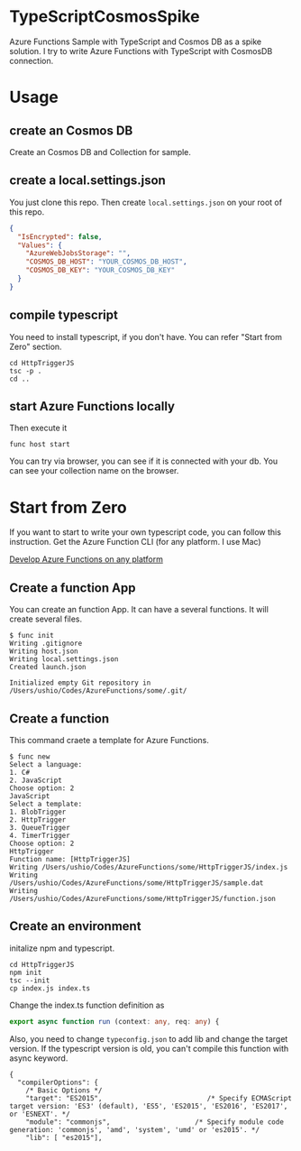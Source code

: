 # TypeScriptCosmosSpike

Azure Functions Sample with TypeScript and Cosmos DB as a spike solution. 
I try to write Azure Functions with TypeScript with CosmosDB connection. 

# Usage

## create an Cosmos DB 

Create an Cosmos DB and Collection for sample.

## create a local.settings.json

You just clone this repo. Then create `local.settings.json` on your root of this repo. 

```json
{
  "IsEncrypted": false,
  "Values": {
    "AzureWebJobsStorage": "",
    "COSMOS_DB_HOST": "YOUR_COSMOS_DB_HOST",
    "COSMOS_DB_KEY": "YOUR_COSMOS_DB_KEY"
  }
}
```
## compile typescript

You need to install typescript, if you don't have. You can refer "Start from Zero" section.

```
cd HttpTriggerJS
tsc -p . 
cd ..
```

## start Azure Functions locally

Then execute it 

```
func host start
```

You can try via browser, you can see if it is connected with your db. You can see your collection name on the browser.

# Start from Zero

If you want to start to write your own typescript code, you can follow this instruction.
Get the Azure Function CLI (for any platform. I use Mac)

[Develop Azure Functions on any platform](https://blogs.msdn.microsoft.com/appserviceteam/2017/09/25/develop-azure-functions-on-any-platform/)

## Create a function App

You can create an function App. It can have a several functions. It will create several files. 

```
$ func init
Writing .gitignore
Writing host.json
Writing local.settings.json
Created launch.json

Initialized empty Git repository in /Users/ushio/Codes/AzureFunctions/some/.git/
```

## Create a function

This command craete a template for Azure Functions. 

```
$ func new
Select a language: 
1. C#
2. JavaScript
Choose option: 2
JavaScript
Select a template: 
1. BlobTrigger
2. HttpTrigger
3. QueueTrigger
4. TimerTrigger
Choose option: 2
HttpTrigger
Function name: [HttpTriggerJS] 
Writing /Users/ushio/Codes/AzureFunctions/some/HttpTriggerJS/index.js
Writing /Users/ushio/Codes/AzureFunctions/some/HttpTriggerJS/sample.dat
Writing /Users/ushio/Codes/AzureFunctions/some/HttpTriggerJS/function.json
```

## Create an environment

initalize npm and typescript.

```
cd HttpTriggerJS
npm init
tsc --init
cp index.js index.ts
```

Change the index.ts function definition as


```ts
export async function run (context: any, req: any) {
```

Also, you need to change `typeconfig.json` to add lib and change the target version. If the typescript version is old, you can't compile this function with async keyword.


```
{
  "compilerOptions": {
    /* Basic Options */                       
    "target": "ES2015",                          /* Specify ECMAScript target version: 'ES3' (default), 'ES5', 'ES2015', 'ES2016', 'ES2017', or 'ESNEXT'. */
    "module": "commonjs",                     /* Specify module code generation: 'commonjs', 'amd', 'system', 'umd' or 'es2015'. */
    "lib": [ "es2015"],   
```


